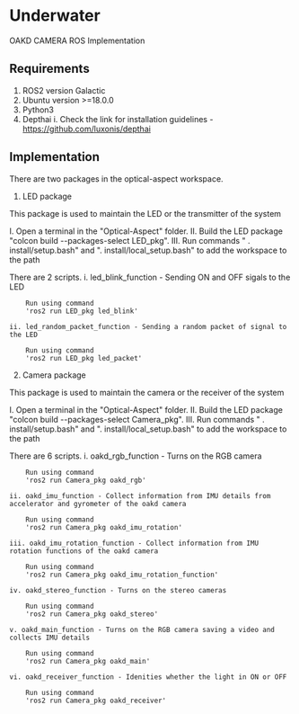 # Underwater

OAKD CAMERA ROS Implementation 

## Requirements 

1. ROS2 version Galactic
2. Ubuntu version >=18.0.0
3. Python3
4. Depthai 
    i. Check the link for installation guidelines - https://github.com/luxonis/depthai

## Implementation

There are two packages in the optical-aspect workspace. 

1. LED package 

This package is used to maintain the LED or the transmitter of the system

I. Open a terminal in the "Optical-Aspect" folder.
II. Build the LED package "colcon build --packages-select LED_pkg". 
III. Run commands " . install/setup.bash" and ". install/local_setup.bash" to add the workspace to the path 

There are 2 scripts. 
    i. led_blink_function - Sending ON and OFF sigals to the LED 
        
        Run using command
        'ros2 run LED_pkg led_blink'

    ii. led_random_packet_function - Sending a random packet of signal to the LED 

        Run using command
        'ros2 run LED_pkg led_packet'


2. Camera package 

This package is used to maintain the camera or the receiver of the system 

I. Open a terminal in the "Optical-Aspect" folder.
II. Build the LED package "colcon build --packages-select Camera_pkg". 
III. Run commands " . install/setup.bash" and ". install/local_setup.bash" to add the workspace to the path 

There are 6 scripts. 
    i. oakd_rgb_function - Turns on the RGB camera  
        
        Run using command
        'ros2 run Camera_pkg oakd_rgb'

    ii. oakd_imu_function - Collect information from IMU details from accelerator and gyrometer of the oakd camera 

        Run using command
        'ros2 run Camera_pkg oakd_imu_rotation'

    iii. oakd_imu_rotation_function - Collect information from IMU rotation functions of the oakd camera 

        Run using command
        'ros2 run Camera_pkg oakd_imu_rotation_function'

    iv. oakd_stereo_function - Turns on the stereo cameras
        
        Run using command
        'ros2 run Camera_pkg oakd_stereo'

    v. oakd_main_function - Turns on the RGB camera saving a video and collects IMU details 
        
        Run using command
        'ros2 run Camera_pkg oakd_main'

    vi. oakd_receiver_function - Idenities whether the light in ON or OFF
        
        Run using command
        'ros2 run Camera_pkg oakd_receiver'






